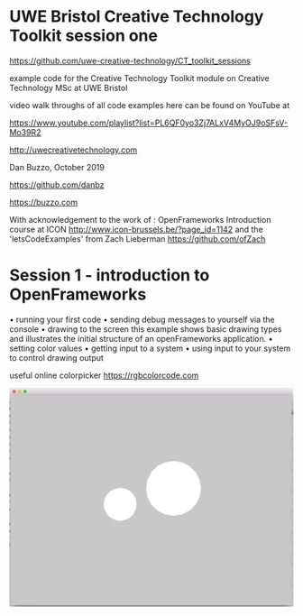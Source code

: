 # UWE Bristol Creative Technology Toolkit session one

https://github.com/uwe-creative-technology/CT_toolkit_sessions


example code for the Creative Technology Toolkit module on Creative Technology MSc at UWE Bristol

video walk throughs of all code examples here can be found on YouTube at

https://www.youtube.com/playlist?list=PL6QF0yo3Zj7ALxV4MyOJ9oSFsV-Mo39R2


http://uwecreativetechnology.com

Dan Buzzo, October 2019

https://github.com/danbz

https://buzzo.com

With acknowledgement to the work of :
OpenFrameworks Introduction course at ICON http://www.icon-brussels.be/?page_id=1142
and
the 'letsCodeExamples' from Zach Lieberman https://github.com/ofZach

# Session 1 - introduction to OpenFrameworks

 • running your first code
 • sending debug messages to yourself via the console
 • drawing to the screen
 this example shows basic drawing types and illustrates the initial structure of an openFrameworks application.
 • setting color values
 • getting input to a system
 • using input to your system to control drawing output


useful online colorpicker https://rgbcolorcode.com

![screenshot](screenshot-session1.png)